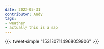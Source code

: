 ```yaml
---
date: 2022-05-31
contributor: Andy
tags:
- weather
- actually this is a map
---
```


{{< tweet-simple "1531807114968059906" >}}

<!-- {< tweet user="NickPBassill" id="1531807114968059906" >}} -->
